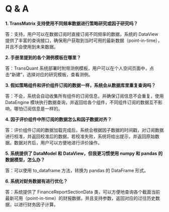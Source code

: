 # Q & A

**1. TransMatrix 支持使用不同频率数据进行策略研究或因子研究吗？**

答：支持，用户可以在数据订阅时直接订阅不同频率的数据，系统的 DataView 提供了丰富的查询接口，确保用户获取到当时可用的最新数据（point-in-time），并且不会使用到未来数据。

**2. 手册里提到的各个测例模板在哪里？**

答：TransQuant 系统部署时附带测例模板，用户可以在个人空间页面中，点击“新建”，选择对应的研究模板，查看测例。


**3. 假如策略组件和评价组件订阅的数据一样，系统会从数据库里重复查询吗？**

答：不会，系统会自动收集所有组件的订阅信息，并确保订阅信息不会重复，使用 DataEngine 模块执行数据查询，并返回给各个组件，不同组件订阅的数据互不影响，哪怕订阅信息是一样的。

**4. 因子评价组件中所订阅的数据怎么和因子数据对齐？**

答：评价组件订阅的数据加载完成后，系统会根据因子数据的时间戳，对订阅数据进行校准，并返回校准后的数据，若校准失败，系统将给出提示，并返回原始数据。数据对齐后，用户可以方便地进行评价操作。

**5. 系统提供了 DataModel 和 DataView，但我更习惯使用 numpy 和 pandas 的数据模型，怎么办？**

答：可以使用 to_dataframe 方法，转换为 pandas 的 DataFrame 形式。

**6. 系统对财务数据有进行优化？**

答：系统提供了 FinanceReportSectionData 类，可以方便地查询各个截面当前最新可用（point-in-time）的财报数据，并且支持参数，返回对应的过往历史数据，以进行财务因子计算。